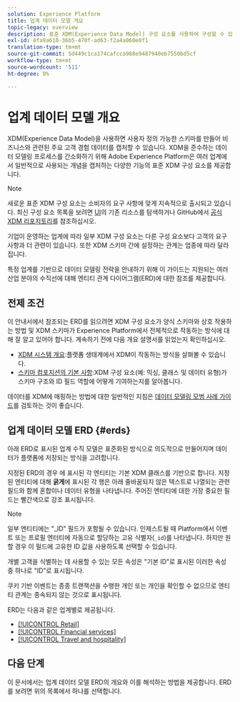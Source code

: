 ```yaml
---
solution: Experience Platform
title: 업계 데이터 모델 개요
topic-legacy: overview
description: 표준 XDM(Experience Data Model) 구성 요소를 사용하여 구성할 수 있는 다양한 산업 분야의 표준화된 데이터 모델에 대해 알아보십시오.
exl-id: 8fa9a610-36b5-470f-ad63-f2a4a060e0f1
translation-type: tm+mt
source-git-commit: 5d449c1ca174cafcca988e9487940eb7550bd5cf
workflow-type: tm+mt
source-wordcount: '511'
ht-degree: 0%

---
```


# 업계 데이터 모델 개요

XDM(Experience Data Model)을 사용하면 사용자 정의 가능한 스키마를 만들어 비즈니스와 관련된 주요 고객 경험 데이터를 캡처할 수 있습니다. XDM을 준수하는 데이터 모델링 프로세스를 간소화하기 위해 Adobe Experience Platform은 여러 업계에서 일반적으로 사용되는 개념을 캡처하는 다양한 기능의 표준 XDM 구성 요소를 제공합니다.

>[!NOTE]
>
>새로운 표준 XDM 구성 요소는 소비자의 요구 사항에 맞게 지속적으로 출시되고 있습니다. 최신 구성 요소 목록을 보려면 [UI](../../ui/explore.md)의 기존 리소스를 탐색하거나 GitHub에서 [공식 XDM 리포지토리](https://github.com/adobe/xdm/tree/master/components)를 참조하십시오.

기업이 운영하는 업계에 따라 일부 XDM 구성 요소는 다른 구성 요소보다 고객의 요구 사항과 더 관련이 있습니다. 또한 XDM 스키마 간에 설정하는 관계는 업종에 따라 달라집니다.

특정 업계를 기반으로 데이터 모델링 전략을 안내하기 위해 이 가이드는 지원되는 여러 산업 분야의 수직선에 대해 엔티티 관계 다이어그램(ERD)에 대한 참조를 제공합니다.

## 전제 조건

이 안내서에서 참조되는 ERD를 읽으려면 XDM 구성 요소가 양식 스키마와 상호 작용하는 방법 및 XDM 스키마가 Experience Platform에서 전체적으로 작동하는 방식에 대해 잘 알고 있어야 합니다. 계속하기 전에 다음 개요 설명서를 읽었는지 확인하십시오.

* [XDM 시스템 개요](../../home.md):플랫폼 생태계에서 XDM이 작동하는 방식을 살펴볼 수 있습니다.
* [스키마 컴포지션의 기본 사항](../../schema/composition.md):XDM 구성 요소(예: 믹싱, 클래스 및 데이터 유형)가 스키마 구조와 ID 필드 역할에 어떻게 기여하는지를 알아봅니다.

데이터를 XDM에 매핑하는 방법에 대한 일반적인 지침은 [데이터 모델링 모범 사례 가이드](../../schema/best-practices.md)를 검토하는 것이 좋습니다.

## 업계 데이터 모델 ERD {#erds}

아래 ERD로 표시된 업계 수직 모델은 표준화된 방식으로 의도적으로 만들어지며 데이터가 플랫폼에 저장되는 방식을 고려합니다.

지정된 ERD의 경우 에 표시된 각 엔티티는 기본 XDM 클래스를 기반으로 합니다. 지정된 엔티티에 대해 **굵게**&#x200B;에 표시된 각 행은 아래 줄바꿈되지 않은 텍스트로 나열되는 관련 필드와 함께 혼합이나 데이터 유형을 나타냅니다. 주어진 엔티티에 대한 가장 중요한 필드는 빨간색으로 강조 표시됩니다.

>[!NOTE]
>
>일부 엔티티에는 &quot;_ID&quot; 필드가 포함될 수 있습니다. 인제스트될 때 Platform에서 이벤트 또는 프로필 엔터티에 자동으로 할당하는 고유 식별자(`_id`)를 나타냅니다. 하지만 원할 경우 이 필드에 고유한 ID 값을 사용하도록 선택할 수 있습니다.

개별 고객을 식별하는 데 사용할 수 있는 모든 속성은 &quot;기본 ID&quot;로 표시된 이러한 속성 중 하나로 &quot;ID&quot;로 표시됩니다.

쿠키 기반 이벤트는 종종 트랜잭션을 수행한 개인 또는 개인을 확인할 수 없으므로 엔티티 관계는 종속되지 않는 것으로 표시됩니다.

ERD는 다음과 같은 업계별로 제공됩니다.

* [[!UICONTROL Retail]](./retail.md)
* [[!UICONTROL Financial services]](./financial.md)
* [[!UICONTROL Travel and hospitality]](./travel-hospitality.md)

## 다음 단계

이 문서에서는 업계 데이터 모델 ERD의 개요와 이를 해석하는 방법을 제공합니다. ERD를 보려면 위의 목록에서 하나를 선택합니다.
